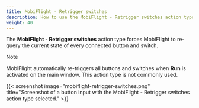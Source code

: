 ```yaml
---
title: MobiFlight - Retrigger switches
description: How to use the MobiFlight - Retrigger switches action type with MobiFlight.
weight: 40
---
```


The **MobiFlight - Retrigger switches** action type forces MobiFlight to re-query the current state of every connected button and switch.

> [!NOTE]
> MobiFlight automatically re-triggers all buttons and switches when **Run** is activated on the main window. This action type is not commonly used.

{{< screenshot image="mobiflight-retrigger-switches.png" title="Screenshot of a button input with the MobiFlight - Retrigger switches action type selected." >}}
